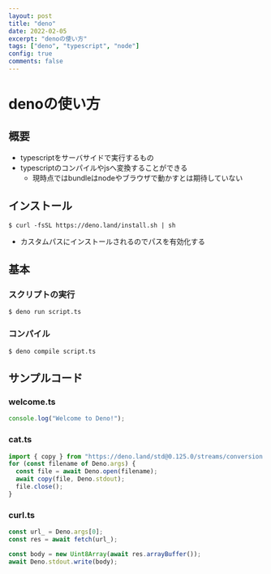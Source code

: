 ```yaml
---
layout: post
title: "deno"
date: 2022-02-05
excerpt: "denoの使い方"
tags: ["deno", "typescript", "node"]
config: true
comments: false
---
```


# denoの使い方

## 概要
 - typescriptをサーバサイドで実行するもの
 - typescriptのコンパイルやjsへ変換することができる
   - 現時点ではbundleはnodeやブラウザで動かすとは期待していない
 
## インストール

```console
$ curl -fsSL https://deno.land/install.sh | sh
```
 - カスタムパスにインストールされるのでパスを有効化する

## 基本

### スクリプトの実行

```console
$ deno run script.ts
```

### コンパイル

```console
$ deno compile script.ts
```

## サンプルコード

### welcome.ts

```typescript
console.log("Welcome to Deno!");
```

### cat.ts

```typescript
import { copy } from "https://deno.land/std@0.125.0/streams/conversion.ts";
for (const filename of Deno.args) {
  const file = await Deno.open(filename);
  await copy(file, Deno.stdout);
  file.close();
}
```
### curl.ts

```typescript
const url_ = Deno.args[0];
const res = await fetch(url_);

const body = new Uint8Array(await res.arrayBuffer());
await Deno.stdout.write(body);
```

